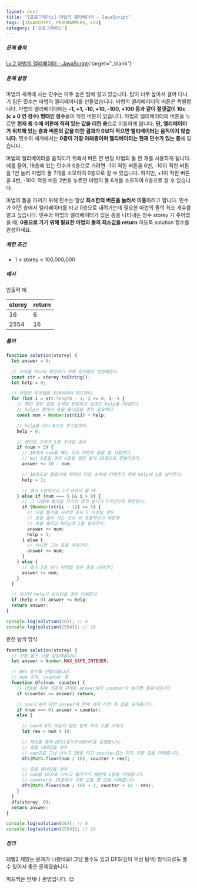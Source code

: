 ```yaml
---
layout: post
title: "[프로그래머스] 마법의 엘리베이터 - JavaScript"
tags: [JAVASCRIPT, PROGRAMMERS, LV2]
category: ['프로그래머스']
---
```


##### 문제 출처

[Lv.2 마법의 엘리베이터 - JavaScript](https://school.programmers.co.kr/learn/courses/30/lessons/148653?language=javascript){:target="\_blank"}

##### 문제 설명

마법의 세계에 사는 민수는 아주 높은 탑에 살고 있습니다. 탑이 너무 높아서 걸어 다니기 힘든 민수는 마법의 엘리베이터를 만들었습니다. 마법의 엘리베이터의 버튼은 특별합니다. 마법의 엘리베이터에는 **-1, +1, -10, +10, -100, +100 등과 같이 절댓값이 10c (c ≥ 0 인 정수) 형태인 정수**들이 적힌 버튼이 있습니다. 마법의 엘리베이터의 버튼을 누르면 **현재 층 수에 버튼에 적혀 있는 값을 더한 층**으로 이동하게 됩니다. **단, 엘리베이터가 위치해 있는 층과 버튼의 값을 더한 결과가 0보다 작으면 엘리베이터는 움직이지 않습니다.** 민수의 세계에서는 **0층이 가장 아래층이며 엘리베이터는 현재 민수가 있는 층**에 있습니다.

마법의 엘리베이터를 움직이기 위해서 버튼 한 번당 마법의 돌 한 개를 사용하게 됩니다.예를 들어, 16층에 있는 민수가 0층으로 가려면 -1이 적힌 버튼을 6번, -10이 적힌 버튼을 1번 눌러 마법의 돌 7개를 소모하여 0층으로 갈 수 있습니다. 하지만, +1이 적힌 버튼을 4번, -10이 적힌 버튼 2번을 누르면 마법의 돌 6개를 소모하여 0층으로 갈 수 있습니다.

마법의 돌을 아끼기 위해 민수는 항상 **최소한의 버튼을 눌러서 이동**하려고 합니다. 민수가 어떤 층에서 엘리베이터를 타고 0층으로 내려가는데 필요한 마법의 돌의 최소 개수를 알고 싶습니다. 민수와 마법의 엘리베이터가 있는 층을 나타내는 정수 storey 가 주어졌을 때, **0층으로 가기 위해 필요한 마법의 돌의 최소값을 return** 하도록 solution 함수를 완성하세요.

##### 제한 조건

- 1 ≤ storey ≤ 100,000,000

##### 예시

입출력 예

| storey | return |
| ------ | ------ |
| 16     | 6      |
| 2554   | 16     |

##### 풀이

```javascript
function solution(storey) {
  let answer = 0;

  // 숫자를 하나씩 확인하기 위해 문자열로 변환해준다.
  const str = storey.toString();
  let help = 0;

  // 변환된 문자열을 뒤에서부터 확인한다.
  for (let i = str.length - 1; i >= 0; i--) {
    // 확인 중인 층을 숫자로 변환하고 보조인 help를 더해준다.
    // help는 밑에서 층을 올라갔을 경우 필요하다.
    const num = Number(str[i]) + help;

    // help를 다시 0으로 초기화한다.
    help = 0;

    // 확인된 숫자가 5층 초과일 경우
    if (num > 5) {
      // 10에서 num을 빼는 것이 마법의 돌을 덜 사용한다.
      // ex) 6층일 경우 4층을 일단 올려 10층으로 만들어준다.
      answer += 10 - num;

      // 10층으로 올렸기에 위에서 다음 숫자때 더해주기 위해 help에 1을 넣어준다.
      help = 1;

      // 층이 5층이거나 i가 0보다 클 때
    } else if (num === 5 && i > 0) {
      // 그 다음에 들어올 자리의 층의 높이가 5이상인지 확인한다.
      if (Number(str[i - 1]) >= 5) {
        // 다음 들어올 자리의 층이 5 이상일 경우
        // 층을 올려 가는 것이 더 효율적이기 때문에
        // 층을 올리고 help에 1을 넣어준다.
        answer += num;
        help = 1;
      } else {
        // 아니면 그냥 층을 내려간다.
        answer += num;
      }
    } else {
      // 층이 5층 보다 아래일 경우 층을 내려간다.
      answer += num;
    }
  }

  // 마지막 help가 남아있을 경우 더해준다.
  if (help > 0) answer += help;
  return answer;
}

console.log(solution(16)); // 6
console.log(solution(2554)); // 16
```

완전 탐색 방식

```javascript
function solution(storey) {
  // 가장 높은 수를 설정해줍니다.
  let answer = Number.MAX_SAFE_INTEGER;

  // DFS 함수를 만들어줍니다.
  // num 숫자, counter 층
  function dfs(num, counter) {
    // 성능을 위해 기존에 구해둔 answer보다 counter가 높다면 종료시킵니다.
    if (counter >= answer) return;

    // num이 0이 되면 answer에 현재 까지 더한 층 값을 넣어줍니다.
    if (num === 0) answer = counter;
    else {

      // num이 0이 아닐시 일단 일의 자리 수를 구하고
      let res = num % 10;

      // 재귀를 통해 DFS(깊이우선탐색)을 실행합니다.
      // 층을 내려갔을 경우
      // num으로 그냥 나누기 10을 하고 counter로는 미리 구한 값을 더해줍니다.
      dfs(Math.floor(num / 10), counter + res);

      // 층을 올라갔을 경우
      // num을 10으로 나누고 올라가기 떄문에 1층을 더해줍니다.
      // counter는 10층에서 구한 값을 뺸 값을 더해줍니다.
      dfs(Math.floor(num / 10) + 1, counter + 10 - res);
    }
  }
  dfs(storey, 0);
  return answer;
}

console.log(solution(16)); // 6
console.log(solution(2554)); // 16
```

##### 정리

레벨2 재밌는 문제가 나왔네요! 그냥 풀수도 있고 DFS(깊이 우선 탐색) 방식으로도 풀 수 있어서 좋은 문제였습니다.<br/>

피드백은 언제나 환영입니다. 😊
